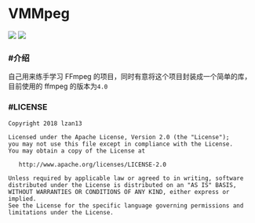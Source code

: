 VMMpeg
======

[![](https://img.shields.io/badge/author-lzan13-green.svg)](https://github.com/lzan13)
[![](https://img.shields.io/badge/weibo-@lzan13-red.svg)](http://weibo.com/lzan13)

### #介绍
自己用来练手学习 FFmpeg 的项目，同时有意将这个项目封装成一个简单的库，目前使用的 ffmpeg 的版本为`4.0`


### #LICENSE
```
Copyright 2018 lzan13

Licensed under the Apache License, Version 2.0 (the "License");
you may not use this file except in compliance with the License.
You may obtain a copy of the License at

   http://www.apache.org/licenses/LICENSE-2.0

Unless required by applicable law or agreed to in writing, software
distributed under the License is distributed on an "AS IS" BASIS,
WITHOUT WARRANTIES OR CONDITIONS OF ANY KIND, either express or implied.
See the License for the specific language governing permissions and
limitations under the License.
```
